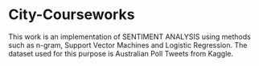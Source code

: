 # City-Courseworks
This work is an implementation of SENTIMENT ANALYSIS using methods such as n-gram, Support Vector Machines and Logistic Regression. The dataset used for this purpose is Australian Poll Tweets from Kaggle.
